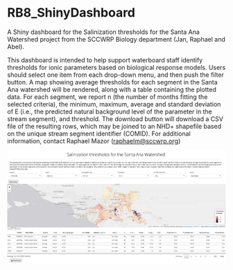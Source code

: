 
# RB8_ShinyDashboard

A Shiny dashboard for the Salinization thresholds for the Santa Ana Watershed project from the SCCWRP Biology department (Jan, Raphael and Abel).

This dashboard is intended to help support waterboard staff identify thresholds for ionic parameters based on biological response models.
Users should select one item from each drop-down menu, and then push the filter button.
A map showing average thresholds for each segment in the Santa Ana watershed will be rendered, along with a table containing the plotted data.
For each segment, we report n (the number of months fitting the selected criteria), the minimum, maximum, average and standard deviation of E (i.e., the predicted natural background level of the parameter in the stream segment), and threshold.
The download button will download a CSV file of the resulting rows, which may be joined to an NHD+ shapefile based on the unique stream segment identifier (COMID).
For additional information, contact Raphael Mazor ([raphaelm\@sccwrp.org](mailto:raphaelm@sccwrp.org))

![dashboard screenshot](images/Screenshot%202023-02-13%20at%207.21.58%20PM.png)
